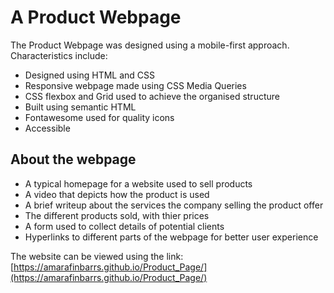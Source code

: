 # A Product Webpage
The Product Webpage was designed using a mobile-first approach. Characteristics include:
- Designed using HTML and CSS
- Responsive webpage made using CSS Media Queries
- CSS flexbox and Grid used to achieve the organised structure
- Built using semantic HTML
- Fontawesome used for quality icons
- Accessible

## About the webpage
- A typical homepage for a website used to sell products
- A video that depicts how the product is used
- A brief writeup about the services the company selling the product offer
- The different products sold, with thier prices
- A form used to collect details of potential clients
- Hyperlinks to different parts of the webpage for better user experience

The website can be viewed using the link: [https://amarafinbarrs.github.io/Product_Page/](https://amarafinbarrs.github.io/Product_Page/)
